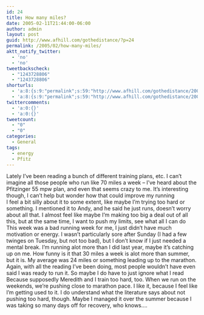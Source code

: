 ```yaml
---
id: 24
title: How many miles?
date: 2005-02-11T21:44:00-06:00
author: admin
layout: post
guid: http://www.afhill.com/gothedistance/?p=24
permalink: /2005/02/how-many-miles/
aktt_notify_twitter:
  - 'no'
  - 'no'
tweetbackscheck:
  - "1243728806"
  - "1243728806"
shorturls:
  - 'a:8:{s:9:"permalink";s:59:"http://www.afhill.com/gothedistance/2005/02/how-many-miles/";s:7:"tinyurl";s:25:"http://tinyurl.com/8clvgw";s:4:"isgd";s:17:"http://is.gd/gzeu";s:5:"bitly";s:18:"http://bit.ly/2PFG";s:5:"snipr";s:22:"http://snipr.com/aes2v";s:5:"snurl";s:22:"http://snurl.com/aes2v";s:7:"snipurl";s:24:"http://snipurl.com/aes2v";s:4:"trim";s:17:"http://tr.im/aqls";}'
  - 'a:8:{s:9:"permalink";s:59:"http://www.afhill.com/gothedistance/2005/02/how-many-miles/";s:7:"tinyurl";s:25:"http://tinyurl.com/8clvgw";s:4:"isgd";s:17:"http://is.gd/gzeu";s:5:"bitly";s:18:"http://bit.ly/2PFG";s:5:"snipr";s:22:"http://snipr.com/aes2v";s:5:"snurl";s:22:"http://snurl.com/aes2v";s:7:"snipurl";s:24:"http://snipurl.com/aes2v";s:4:"trim";s:17:"http://tr.im/aqls";}'
twittercomments:
  - 'a:0:{}'
  - 'a:0:{}'
tweetcount:
  - "0"
  - "0"
categories:
  - General
tags:
  - energy
  - Pfitz
---
```

Lately I&#8217;ve been reading a bunch of different training plans, etc. I can&#8217;t imagine all those people who run like 70 miles a week &#8211; I&#8217;ve heard about the Pfitzinger 55 mpw plan, and even that seems crazy to me. It&#8217;s interesting though, I can&#8217;t help but wonder how that could improve my running  
I feel a bit silly about it to some extent, like maybe I&#8217;m trying too hard or something. I mentioned it to Andy, and he said he just runs, doesn&#8217;t worry about all that. I almost feel like maybe I&#8217;m making too big a deal out of all this, but at the same time, I want to push my limits, see what all I can do  
This week was a bad running week for me, I just didn&#8217;t have much motivation or energy. I wasn&#8217;t particularly sore after Sunday (I had a few twinges on Tuesday, but not too bad), but I don&#8217;t know if I just needed a mental break. I&#8217;m running alot more than I did last year, maybe it&#8217;s catching up on me. How funny is it that 30 miles a week is alot more than summer, but it is. My average was 24 miles or something leading up to the marathon. Again, with all the reading I&#8217;ve been doing, most people wouldn&#8217;t have even said I was ready to run it. So maybe I do have to just ignore what I read  
Because supposedly Meredith and I train too hard, too. When we run on the weekends, we&#8217;re pushing close to marathon pace. I like it, because I feel like I&#8217;m getting used to it. I do understand what the literature says about not pushing too hard, though. Maybe I managed it over the summer because I was taking so many days off for recovery, who knows&#8230;.
